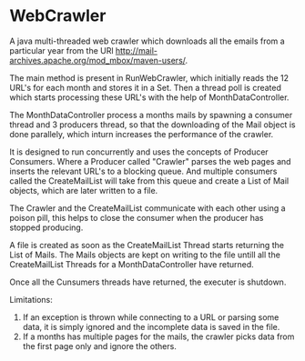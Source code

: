 # WebCrawler

A java multi-threaded web crawler which downloads all the emails from a particular year from the URl http://mail-archives.apache.org/mod_mbox/maven-users/.

The main method is present in RunWebCrawler, which initially reads the 12 URL's for each month and stores it in a Set.
Then a thread poll is created which starts processing these URL's with the help of MonthDataController.

The MonthDataController process a months mails by spawning a consumer thread and 3 producers thread, so that the downloading of the Mail object is done parallely, which inturn increases the performance of the crawler.

It is designed to run concurrently and uses the concepts of Producer Consumers.
Where a Producer called "Crawler" parses the web pages and inserts the relevant URL's to a blocking queue.
And multiple consumers called the CreateMailList will take from this queue and create a List of Mail objects, which are later written to a file.

The Crawler and the CreateMailList communicate with each other using a poison pill, this helps to close the consumer when the producer has stopped producing.

A file is created as soon as the CreateMailList Thread starts returning the List of Mails.
The Mails objects are kept on writing to the file untill all the CreateMailList Threads for a MonthDataController have returned.

Once all the Cunsumers threads have returned, the executer is shutdown.

Limitations:
1. If an exception is thrown while connecting to a URL or parsing some data, it is simply ignored and the incomplete data is saved in the file.
2. If a months has multiple pages for the mails, the crawler picks data from the first page only and ignore the others.

